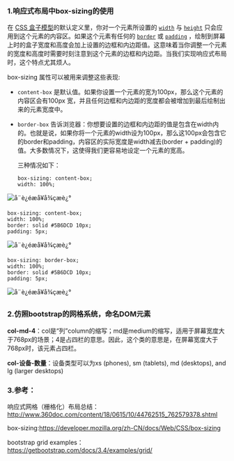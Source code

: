 ### 1.响应式布局中box-sizing的使用

在 [CSS 盒子模型](https://developer.mozilla.org/en-US/docs/CSS/Box_model)的默认定义里，你对一个元素所设置的 [`width`](https://developer.mozilla.org/zh-CN/docs/Web/CSS/width) 与 [`height`](https://developer.mozilla.org/zh-CN/docs/Web/CSS/height) 只会应用到这个元素的内容区。如果这个元素有任何的 [`border`](https://developer.mozilla.org/zh-CN/docs/Web/CSS/border) 或 [`padding`](https://developer.mozilla.org/zh-CN/docs/Web/CSS/padding) ，绘制到屏幕上时的盒子宽度和高度会加上设置的边框和内边距值。这意味着当你调整一个元素的宽度和高度时需要时刻注意到这个元素的边框和内边距。当我们实现响应式布局时，这个特点尤其烦人。

box-sizing 属性可以被用来调整这些表现:

- `content-box`  是默认值。如果你设置一个元素的宽为100px，那么这个元素的内容区会有100px 宽，并且任何边框和内边距的宽度都会被增加到最后绘制出来的元素宽度中。

- `border-box` 告诉浏览器：你想要设置的边框和内边距的值是包含在width内的。也就是说，如果你将一个元素的width设为100px，那么这100px会包含它的border和padding，内容区的实际宽度是width减去(border + padding)的值。大多数情况下，这使得我们更容易地设定一个元素的宽高。

  三种情况如下：

  ```
  box-sizing: content-box;
  width: 100%;
  ```

![å¨è¿éæå¥å¾çæè¿°](https://img-blog.csdnimg.cn/20190913161718269.png)

```
box-sizing: content-box;
width: 100%;
border: solid #5B6DCD 10px;
padding: 5px;
```

![å¨è¿éæå¥å¾çæè¿°](https://img-blog.csdnimg.cn/20190913161818511.png)

```
box-sizing: border-box;
width: 100%;
border: solid #5B6DCD 10px;
padding: 5px;
```

![å¨è¿éæå¥å¾çæè¿°](https://img-blog.csdnimg.cn/20190913161834455.png)

### 2.仿照bootstrap的网格系统，命名DOM元素

**col-md-4**：col是“列”column的缩写；md是medium的缩写，适用于屏幕宽度大于768px的场景；4是占四栏的意思。因此，这个类的意思是，在屏幕宽度大于768px时，该元素占四栏。

**col-设备-数量**：设备类型可以为xs (phones), sm (tablets), md (desktops), and lg (larger desktops)

### 3.参考：

响应式网格（栅格化）布局总结：http://www.360doc.com/content/18/0615/10/44762515_762579378.shtml

box-sizing:https://developer.mozilla.org/zh-CN/docs/Web/CSS/box-sizing

bootstrap grid examples：https://getbootstrap.com/docs/3.4/examples/grid/

